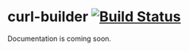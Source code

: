 # curl-builder [![Build Status](https://travis-ci.com/alexkart/curl-builder.svg?branch=master)](https://travis-ci.com/alexkart/curl-builder)

Documentation is coming soon.
